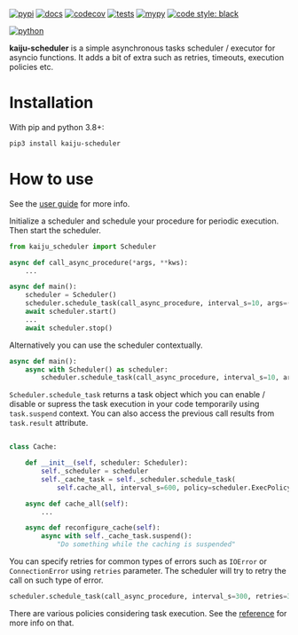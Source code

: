 [![pypi](https://img.shields.io/pypi/v/kaiju-scheduler.svg)](https://pypi.python.org/pypi/kaiju-scheduler/)
[![docs](https://readthedocs.org/projects/kaiju-scheduler/badge/?version=latest&style=flat)](https://kaiju-scheduler.readthedocs.io)
[![codecov](https://codecov.io/gh/violet-black/kaiju-scheduler/graph/badge.svg?token=FEUUMQELFX)](https://codecov.io/gh/violet-black/kaiju-scheduler)
[![tests](https://github.com/violet-black/kaiju-scheduler/actions/workflows/tests.yaml/badge.svg)](https://github.com/violet-black/kaiju-scheduler/actions/workflows/tests.yaml)
[![mypy](https://www.mypy-lang.org/static/mypy_badge.svg)](https://mypy-lang.org/)
[![code style: black](https://img.shields.io/badge/code%20style-black-000000.svg)](https://github.com/psf/black)

[![python](https://img.shields.io/pypi/pyversions/kaiju-scheduler.svg)](https://pypi.python.org/pypi/kaiju-scheduler/)

**kaiju-scheduler** is a simple asynchronous tasks scheduler / executor for asyncio functions. It adds a bit of extra
such as retries, timeouts, execution policies etc.

# Installation

With pip and python 3.8+:

```bash
pip3 install kaiju-scheduler
```

# How to use

See the [user guide](https://kaiju-scheduler.readthedocs.io/guide.html) for more info.

Initialize a scheduler and schedule your procedure for periodic execution. Then start the scheduler.

```python
from kaiju_scheduler import Scheduler

async def call_async_procedure(*args, **kws):
    ...

async def main():
    scheduler = Scheduler()
    scheduler.schedule_task(call_async_procedure, interval_s=10, args=(1, 2), kws={'value': True})
    await scheduler.start()
    ...
    await scheduler.stop()

```

Alternatively you can use the scheduler contextually.

```python
async def main():
    async with Scheduler() as scheduler:
        scheduler.schedule_task(call_async_procedure, interval_s=10, args=(1, 2), kws={'value': True})
```

`Scheduler.schedule_task` returns a task object which you can enable / disable or supress the task execution in
your code temporarily using `task.suspend` context.  You can also access the previous call results from `task.result` attribute.

```python

class Cache:

    def __init__(self, scheduler: Scheduler):
        self._scheduler = scheduler
        self._cache_task = self._scheduler.schedule_task(
            self.cache_all, interval_s=600, policy=scheduler.ExecPolicy.WAIT)

    async def cache_all(self):
        ...

    async def reconfigure_cache(self):
        async with self._cache_task.suspend():
            "Do something while the caching is suspended"

```

You can specify retries for common types of errors such as `IOError` or `ConnectionError` using `retries` parameter.
The scheduler will try to retry the call on such type of error.

```python
scheduler.schedule_task(call_async_procedure, interval_s=300, retries=3, retry_interval_s=1)
```

There are various policies considering task execution.
See the [reference](https://kaiju-scheduler.readthedocs.io/reference.html) for more info on that.

